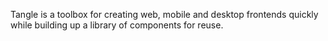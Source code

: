 Tangle is a toolbox for creating web, mobile and desktop frontends quickly while
building up a library of components for reuse.
